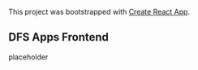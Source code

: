 This project was bootstrapped with [Create React App](https://github.com/facebook/create-react-app).

## DFS Apps Frontend
placeholder